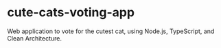 # cute-cats-voting-app
Web application to vote for the cutest cat, using Node.js, TypeScript, and Clean Architecture.
